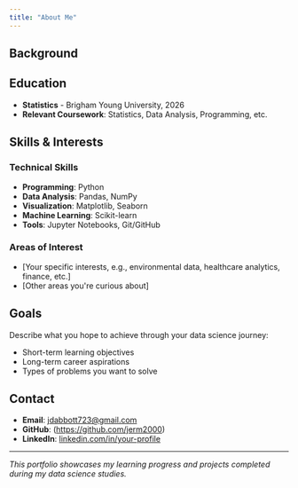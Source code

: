 ```yaml
---
title: "About Me"
---
```


## Background

## Education

- **Statistics** - Brigham Young University, 2026
- **Relevant Coursework**: Statistics, Data Analysis, Programming, etc.

## Skills & Interests

### Technical Skills

- **Programming**: Python
- **Data Analysis**: Pandas, NumPy
- **Visualization**: Matplotlib, Seaborn
- **Machine Learning**: Scikit-learn
- **Tools**: Jupyter Notebooks, Git/GitHub

### Areas of Interest

- [Your specific interests, e.g., environmental data, healthcare analytics, finance, etc.]
- [Other areas you're curious about]

## Goals

Describe what you hope to achieve through your data science journey:

- Short-term learning objectives
- Long-term career aspirations
- Types of problems you want to solve

## Contact

- **Email**: jdabbott723@gmail.com
- **GitHub**: (https://github.com/jerm2000)
- **LinkedIn**: [linkedin.com/in/your-profile](https://linkedin.com/in/your-profile)

---

_This portfolio showcases my learning progress and projects completed during my data science studies._
